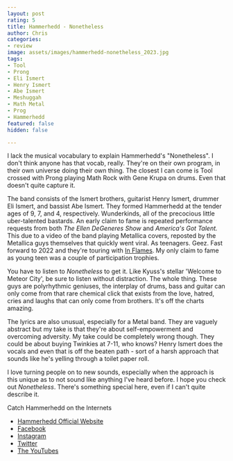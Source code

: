 ```yaml
---
layout: post
rating: 5
title: Hammerhedd - Nonetheless
author: Chris
categories:
- review
image: assets/images/hammerhedd-nonetheless_2023.jpg
tags:
- Tool
- Prong
- Eli Ismert
- Henry Ismert
- Abe Ismert
- Meshuggah
- Math Metal
- Prog
- Hammerhedd
featured: false
hidden: false

---
```

I lack the musical vocabulary to explain Hammerhedd's "Nonetheless". I don't think anyone has that vocab, really.  They're on their own program, in their own universe doing their own thing.  The closest I can come is Tool crossed with Prong playing Math Rock with Gene Krupa on drums. Even that doesn't quite capture it. 

The band consists of the Ismert brothers, guitarist Henry Ismert, drummer Eli Ismert, and bassist Abe Ismert.  They formed Hammerhedd at the tender ages of 9, 7, and 4, respectively.  Wunderkinds, all of the precocious little uber-talented bastards.  An early claim to fame is repeated performance requests from both _The Ellen DeGeneres Show_ and _America's Got Talent._ This due to a video of the band playing Metallica covers, reposted by the Metallica guys themselves that quickly went viral.  As teenagers. Geez.  Fast forward to 2022 and they're touring with [In Flames]().  My only claim to fame as young teen was a couple of participation trophies.

You have to listen to _Nonetheless_ to get it.  Like Kyuss's stellar 'Welcome to Meteor City', be sure to listen without distraction.  The whole thing.  These guys are polyrhythmic geniuses, the interplay of drums, bass and guitar can only come from that rare chemical click that exists from the love, hatred, cries and laughs that can only come from brothers. It's off the charts amazing.  

The lyrics are also unusual, especially for a Metal band.  They are vaguely abstract but my take is that they're about self-empowerment and overcoming adversity.  My take could be completely wrong though. They could be about buying Twinkies at 7-11, who knows?  Henry Ismert does the vocals and even that is off the beaten path - sort of a harsh approach that sounds like he's yelling through a toilet paper roll.  

I love turning people on to new sounds, especially when the approach is this unique as to not sound like anything I've heard before.  I hope you check out _Nonetheless_.  There's something special here, even if I can't quite describe it. 

Catch Hammerhedd on the Internets

* [Hammerhedd Official Website](https://hammerhedd.com/)
* [Facebook](https://www.facebook.com/HammerheddKC/)
* [Instagram](https://www.instagram.com/HAMMERHEDDKC/)
* [Twitter](https://twitter.com/hammerheddkc)
* [The YouTubes]()